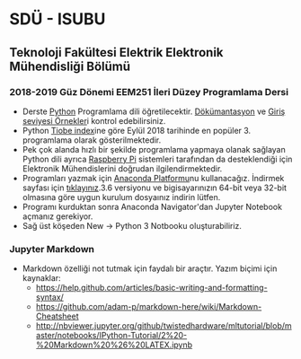 # SDÜ - ISUBU
## Teknoloji Fakültesi Elektrik Elektronik Mühendisliği Bölümü
### 2018-2019 Güz Dönemi EEM251 **İleri Düzey Programlama** Dersi

- Derste [Python](https://www.python.org/) Programlama dili öğretilecektir. [Dökümantasyon](https://docs.python.org/3/index.html) ve [Giriş seviyesi Örnekler](https://docs.python.org/3/tutorial/introduction.html)i kontrol edebilirsiniz.
- Python [Tiobe index](https://www.tiobe.com/tiobe-index/)ine göre Eylül 2018 tarihinde en popüler 3. programlama olarak gösterilmektedir.
- Pek çok alanda hızlı bir şekilde programlama yapmaya olanak sağlayan Python dili ayrıca [Raspberry Pi](https://www.raspberrypi.org/) sistemleri tarafından da desteklendiği için Elektronik Mühendislerini doğrudan ilgilendirmektedir.
- Programları yazmak için [Anaconda Platformu](https://www.anaconda.com/)nu kullanacağız. İndirmek sayfası için [tıklayınız](https://www.anaconda.com/download/).3.6 versiyonu ve bigisayarınızın 64-bit veya 32-bit olmasına göre uygun kurulum dosyaınız indirin lütfen.
- Programı kurduktan sonra Anaconda Navigator'dan Jupyter Notebook açmanız gerekiyor.
- Sağ üst köşeden New -> Python 3 Notbooku oluşturabiliriz.

### Jupyter Markdown
- Markdown özelliği not tutmak için faydalı bir araçtır. Yazım biçimi için kaynaklar:
  - https://help.github.com/articles/basic-writing-and-formatting-syntax/
  - https://github.com/adam-p/markdown-here/wiki/Markdown-Cheatsheet
  - http://nbviewer.jupyter.org/github/twistedhardware/mltutorial/blob/master/notebooks/IPython-Tutorial/2%20-%20Markdown%20%26%20LATEX.ipynb
